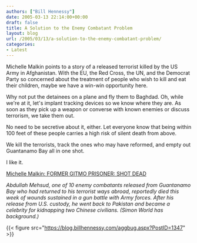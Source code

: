 ```yaml
---
authors: ["Bill Hennessy"]
date: 2005-03-13 22:14:00+00:00
draft: false
title: A Solution to the Enemy Combatant Problem
layout: blog
url: /2005/03/13/a-solution-to-the-enemy-combatant-problem/
categories:
- Latest
---
```


Michelle Malkin points to a story of a released terrorist killed by the US Army in Afghanistan. With the EU, the Red Cross, the UN, and the Democrat Party so concerned about the treatment of people who wish to kill and eat their children, maybe we have a win-win opportunity here.




Why not put the detainees on a plane and fly them to Baghdad. Oh, while we're at it, let's implant tracking devices so we know where they are. As soon as they pick up a weapon or converse with known enemies or discuss terrorism, we take them out.




No need to be secretive about it, either. Let everyone know that being within 100 feet of these people carries a high risk of silent death from above.




We kill the terrorists, track the ones who may have reformed, and empty out Guantanamo Bay all in one shot.




I like it. 







[Michelle Malkin: FORMER GITMO PRISONER: SHOT DEAD](https://michellemalkin.com/archives/001770.htm)




_Abdullah Mehsud, one of 10 enemy combatants released from Guantanamo Bay who had returned to his terrorist ways abroad, reportedly died this week of wounds sustained in a gun battle with Army forces. After his release from U.S. custody, he went back to Pakistan and became a celebrity for kidnapping two Chinese civilians. (Simon World has background.)_

{{< figure src="https://blog.billhennessy.com/aggbug.aspx?PostID=1347" >}}

